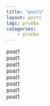 ```yaml
---
title: "post1"
layout: posts
tags: prueba
categories: 
    - prueba
---
```



post1
<br>
post1
<br>
post1
<br>
post1
<br>
post1
<br>
post1
<br>
post1
<br>
post1